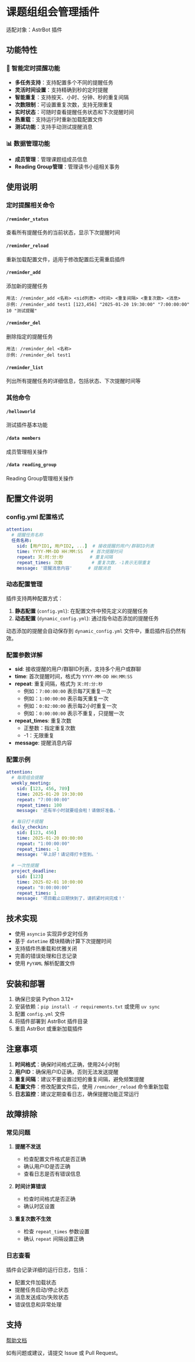 # 课题组组会管理插件

适配对象：AstrBot 插件

## 功能特性

### 🔔 智能定时提醒功能
- **多任务支持**：支持配置多个不同的提醒任务
- **灵活时间设置**：支持精确到秒的定时提醒
- **智能重复**：支持按天、小时、分钟、秒的重复间隔
- **次数限制**：可设置重复次数，支持无限重复
- **实时状态**：可随时查看提醒任务状态和下次提醒时间
- **热重载**：支持运行时重新加载配置文件
- **测试功能**：支持手动测试提醒消息

### 📊 数据管理功能
- **成员管理**：管理课题组成员信息
- **Reading Group管理**：管理读书小组相关事务

## 使用说明

### 定时提醒相关命令

#### `/reminder_status`
查看所有提醒任务的当前状态，显示下次提醒时间

#### `/reminder_reload`
重新加载配置文件，适用于修改配置后无需重启插件

#### `/reminder_add`
添加新的提醒任务
```
用法: /reminder_add <名称> <sid列表> <时间> <重复间隔> <重复次数> <消息>
示例: /reminder_add test1 [123,456] "2025-01-20 19:30:00" "7:00:00:00" 10 "测试提醒"
```

#### `/reminder_del`
删除指定的提醒任务
```
用法: /reminder_del <名称>
示例: /reminder_del test1
```

#### `/reminder_list`
列出所有提醒任务的详细信息，包括状态、下次提醒时间等

### 其他命令

#### `/helloworld`
测试插件基本功能

#### `/data members`
成员管理相关操作

#### `/data reading_group`
Reading Group管理相关操作

## 配置文件说明

### config.yml 配置格式

```yaml
attention:
  # 提醒任务名称
  任务名称:
    sid: [用户ID1, 用户ID2, ...]  # 接收提醒的用户/群聊ID列表
    time: YYYY-MM-DD HH:MM:SS   # 首次提醒时间
    repeat: 天:时:分:秒          # 重复间隔
    repeat_times: 次数           # 重复次数，-1表示无限重复
    message: '提醒消息内容'      # 提醒消息
```

### 动态配置管理

插件支持两种配置方式：

1. **静态配置** (`config.yml`): 在配置文件中预先定义的提醒任务
2. **动态配置** (`dynamic_config.yml`): 通过指令动态添加的提醒任务

动态添加的提醒会自动保存到 `dynamic_config.yml` 文件中，重启插件后仍然有效。

### 配置参数详解

- **sid**: 接收提醒的用户/群聊ID列表，支持多个用户或群聊
- **time**: 首次提醒时间，格式为 `YYYY-MM-DD HH:MM:SS`
- **repeat**: 重复间隔，格式为 `天:时:分:秒`
  - 例如：`7:00:00:00` 表示每7天重复一次
  - 例如：`1:00:00:00` 表示每天重复一次
  - 例如：`0:02:00:00` 表示每2小时重复一次
  - 例如：`0:00:00:00` 表示不重复，只提醒一次
- **repeat_times**: 重复次数
  - 正整数：指定重复次数
  - -1：无限重复
- **message**: 提醒消息内容

### 配置示例

```yaml
attention:
  # 每周组会提醒
  weekly_meeting:
    sid: [123, 456, 789]
    time: 2025-01-20 19:30:00
    repeat: "7:00:00:00"
    repeat_times: 100
    message: '还有半小时就要组会啦！请做好准备。'
    
  # 每日打卡提醒
  daily_checkin:
    sid: [123, 456]
    time: 2025-01-20 09:00:00
    repeat: "1:00:00:00"
    repeat_times: -1
    message: '早上好！请记得打卡签到。'
    
  # 一次性提醒
  project_deadline:
    sid: [123]
    time: 2025-02-01 10:00:00
    repeat: "0:00:00:00"
    repeat_times: 1
    message: '项目截止日期快到了，请抓紧时间完成！'
```

## 技术实现

- 使用 `asyncio` 实现异步定时任务
- 基于 `datetime` 模块精确计算下次提醒时间
- 支持插件热重载和优雅关闭
- 完善的错误处理和日志记录
- 使用 `PyYAML` 解析配置文件

## 安装和部署

1. 确保已安装 Python 3.12+
2. 安装依赖：`pip install -r requirements.txt` 或使用 `uv sync`
3. 配置 `config.yml` 文件
4. 将插件部署到 AstrBot 插件目录
5. 重启 AstrBot 或重新加载插件

## 注意事项

1. **时间格式**：确保时间格式正确，使用24小时制
2. **用户ID**：确保用户ID正确，否则无法发送提醒
3. **重复间隔**：建议不要设置过短的重复间隔，避免频繁提醒
4. **配置文件**：修改配置文件后，使用 `/reminder_reload` 命令重新加载
5. **日志监控**：建议定期查看日志，确保提醒功能正常运行

## 故障排除

### 常见问题

1. **提醒不发送**
   - 检查配置文件格式是否正确
   - 确认用户ID是否正确
   - 查看日志是否有错误信息

2. **时间计算错误**
   - 检查时间格式是否正确
   - 确认时区设置

3. **重复次数不生效**
   - 检查 `repeat_times` 参数设置
   - 确认 `repeat` 间隔设置正确

### 日志查看

插件会记录详细的运行日志，包括：
- 配置文件加载状态
- 提醒任务启动/停止状态
- 消息发送成功/失败状态
- 错误信息和异常处理

## 支持

[帮助文档](https://astrbot.app)

如有问题或建议，请提交 Issue 或 Pull Request。
